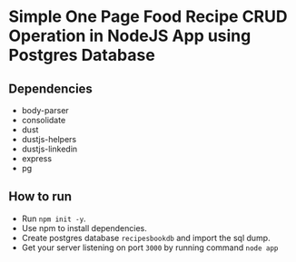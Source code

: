 # Simple One Page Food Recipe CRUD Operation in NodeJS App using Postgres Database


## Dependencies

* body-parser
* consolidate
* dust
* dustjs-helpers
* dustjs-linkedin
* express
* pg

## How to run

* Run `npm init -y`.
* Use npm to install dependencies.
* Create postgres database ```recipesbookdb``` and import the sql dump.
* Get your server listening on port ```3000``` by running command ```node app```

